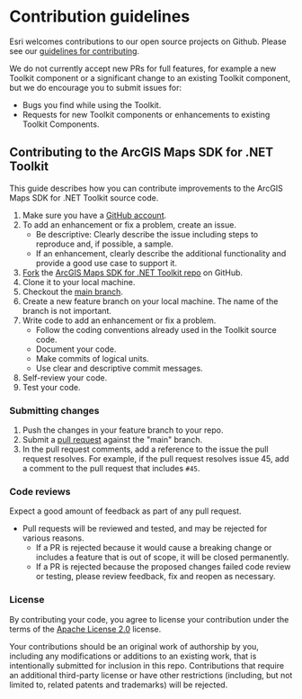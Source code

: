 # Contribution guidelines

Esri welcomes contributions to our open source projects on Github. Please see our [guidelines for contributing](https://github.com/esri/contributing).

We do not currently accept new PRs for full features, for example a new Toolkit component or a significant change to an existing Toolkit component, but we do encourage you to submit issues for:

* Bugs you find while using the Toolkit.
* Requests for new Toolkit components or enhancements to existing Toolkit Components.

## Contributing to the ArcGIS Maps SDK for .NET Toolkit

This guide describes how you can contribute improvements to the ArcGIS Maps SDK for .NET Toolkit source code.

1. Make sure you have a [GitHub account](https://github.com/signup/free).
2. To add an enhancement or fix a problem, create an issue.
    * Be descriptive: Clearly describe the issue including steps to reproduce and, if possible, a sample.
    * If an enhancement, clearly describe the additional functionality and provide a good use case to support it.
3. [Fork](https://help.github.com/articles/fork-a-repo) the [ArcGIS Maps SDK for .NET Toolkit repo](https://github.com/Esri/arcgis-toolkit-dotnet/) on GitHub.
4. Clone it to your local machine.
5. Checkout the [main branch](https://github.com/Esri/arcgis-toolkit-dotnet/tree/main).
6. Create a new feature branch on your local machine. The name of the branch is not important.
7. Write code to add an enhancement or fix a problem.  
    * Follow the coding conventions already used in the Toolkit source code.
    * Document your code.
    * Make commits of logical units.  
    * Use clear and descriptive commit messages.
8. Self-review your code.
9. Test your code.

### Submitting changes

1. Push the changes in your feature branch to your repo.
2. Submit a [pull request](https://help.github.com/articles/using-pull-requests) against the "main" branch.
3. In the pull request comments, add a reference to the issue the pull request resolves. For example, if the pull request resolves issue 45, add a comment to the pull request that includes `#45`.

### Code reviews

Expect a good amount of feedback as part of any pull request.

* Pull requests will be reviewed and tested, and may be rejected for various reasons.
  * If a PR is rejected because it would cause a breaking change or includes a feature that is out of scope, it will be closed permanently.
  * If a PR is rejected because the proposed changes failed code review or testing, please review feedback, fix and reopen as necessary.  

### License

By contributing your code, you agree to license your contribution under the terms of the [Apache License 2.0](license.txt) license.

Your contributions should be an original work of authorship by you, including any modifications or additions to an existing work, that is intentionally submitted for inclusion in this repo. Contributions that require an additional third-party license or have other restrictions (including, but not limited to, related patents and trademarks) will be rejected.
